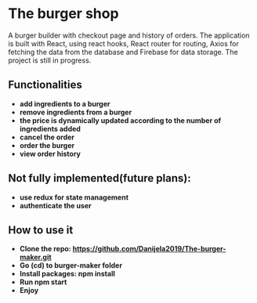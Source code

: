 # The burger shop

A burger builder with checkout page and history of orders. The application is built with React, using react hooks, React router for routing, Axios for fetching the data from the database and Firebase for data storage. The project is still in progress.

## Functionalities
- **add ingredients to a burger**
- **remove ingredients from a burger**
- **the price is dynamically updated according to the number of ingredients added**
- **cancel the order**
- **order the burger**
- **view order history**

## Not fully implemented(future plans):
- **use redux for state management**
- **authenticate the user**


## How to use it
- **Clone the repo: https://github.com/Danijela2019/The-burger-maker.git**
- **Go (cd) to burger-maker folder**
- **Install packages: npm install**
- **Run npm start**
- **Enjoy**


